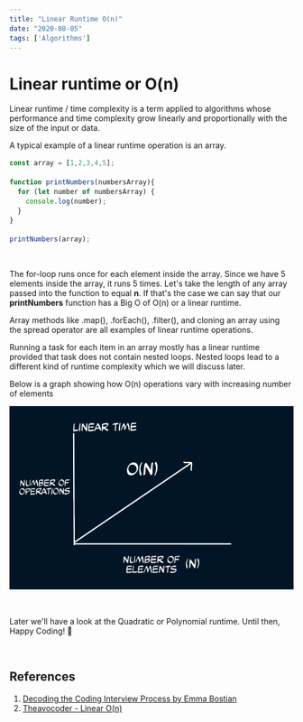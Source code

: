 ```yaml
---
title: "Linear Runtime O(n)"
date: "2020-08-05"
tags: ['Algorithms']
---
```



# Linear runtime or O(n)
Linear runtime / time complexity is a term applied to algorithms whose performance and time complexity grow linearly and
proportionally with the size of the input or data.

A typical example of a linear runtime operation is an array.

```javascript
const array = [1,2,3,4,5];

function printNumbers(numbersArray){
  for (let number of numbersArray) {
    console.log(number);
  }
}

printNumbers(array);
 ``` 

<br />

The for-loop runs once for each element inside the array. Since we have 5 elements inside the array, it runs 5 times.
Let's take the length of any array passed into the function to equal **n**. If that's the case we can say that our **printNumbers**
function has a Big O of O(n) or a linear runtime.

Array methods like .map(), .forEach(), .filter(), and cloning an array using the spread operator are all examples of linear
runtime operations.

Running a task for each item in an array mostly has a linear runtime provided that task does not contain nested loops. Nested
loops lead to a different kind of runtime complexity which we will discuss later.

Below is a graph showing how O(n) operations vary with increasing number of elements

![Linear Runtime Graph](../assets/blog-images/linear.PNG) 

<br />

Later we'll have a look at the Quadratic or Polynomial runtime. Until then, Happy Coding! :punch:

<br />

## References
1. <a href="https://gumroad.com/l/aUVXY" target="_blank">Decoding the Coding Interview Process by Emma Bostian</a>
2. <a href="https://www.theavocoder.com/big-o-notation/2018/12/22/constant-o1" target="_blank">Theavocoder - Linear O(n)</a>

